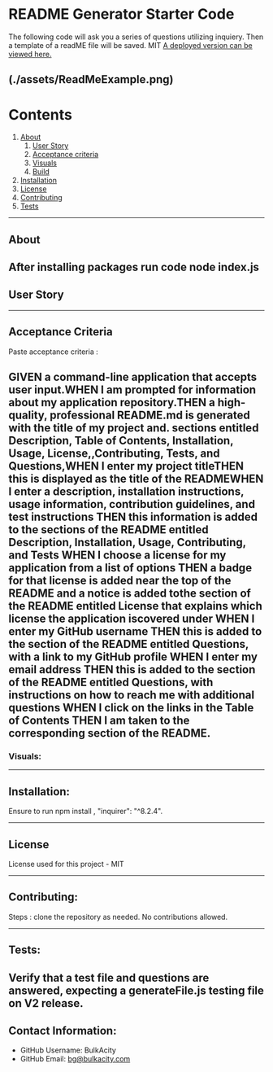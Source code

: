
  
# README Generator Starter Code
  The following code will ask you a series of questions utilizing inquiery. Then a template of a readME file will be saved.
  MIT
  [A deployed version can be viewed here.](https://bulkacity.github.io/MyPortfolio/ReadMeGenerator/)
  
  (./assets/ReadMeExample.png)
---
# Contents
1. [About](#about)
    1. [User Story](#user%20story)
    2. [Acceptance criteria](#acceptance%20criteria)
    3. [Visuals](#visuals)
    4. [Build](#build)
2. [Installation](#installation)
3. [License](#license)
4. [Contributing](#contributing)
5. [Tests](#tests)
---
## About
  After installing packages run code node index.js
---
## User Story
  
---
## Acceptance Criteria
  Paste acceptance criteria :
  
  GIVEN a command-line application that accepts user input.WHEN I am prompted for information about my application repository.THEN a high-quality, professional README.md is generated with the title of my project and. sections entitled Description, Table of Contents, Installation, Usage, License,,Contributing, Tests, and Questions,WHEN I enter my project titleTHEN this is displayed as the title of the READMEWHEN I enter a description, installation instructions, usage information, contribution  guidelines, and test instructions THEN this information is added to the sections of the README entitled Description,  Installation, Usage, Contributing, and Tests WHEN I choose a license for my application from a list of options THEN a badge for that license is added near the top of the README and a notice is added tothe section of the README entitled License that explains which license the application iscovered under WHEN I enter my GitHub username THEN this is added to the section of the README entitled Questions, with a link to my  GitHub profile WHEN I enter my email address THEN this is added to the section of the README entitled Questions, with instructions on  how to reach me with additional questions WHEN I click on the links in the Table of Contents THEN I am taken to the corresponding section of the README.
---
### Visuals:

---
## Installation:
   Ensure to run npm install , "inquirer": "^8.2.4".

---
## License
  License used for this project - MIT

---
## Contributing:
  
 Steps :
 clone the repository as needed. No contributions allowed.

---
## Tests:
  Verify that a test file and questions are answered, expecting a generateFile.js testing file on V2 release.
---
## Contact Information:
* GitHub Username: BulkAcity
* GitHub Email: bg@bulkacity.com
  
